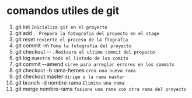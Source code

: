 # comandos utiles de git

 1. git init   ``` Inicializa git en el proyecto ```
 2. git add .  ``` Prepara la fotografia del proyecto en el stage```
 3. git reset  ``` revierte el proceso de la ftografia ```
 4. git commit -m ``` Toma la fotografia del proyecto ``` 
 5. git checkout -- . ```Restaura el ultimo commit del proyecto ```
 6. git log ```muestra todo el listado de los comits ```
 7. git commit --amend ```sirve para arreglar errores en los commits```
 8. git checkout -b rama-heroes ```crea una nueva rama```
 9. git checkout master ```dirige a la rama master```
 11. git branch -d  nombre-rama ```Elimina una rama```
 10. git merge nombre-rama ```fusiona una rama con otra rama del proyecto```

